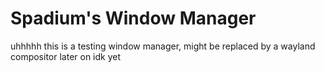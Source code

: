 # Spadium's Window Manager
uhhhhh this is a testing window manager, might be replaced
by a wayland compositor later on idk yet